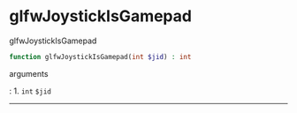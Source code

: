 # glfwJoystickIsGamepad
glfwJoystickIsGamepad

```php
function glfwJoystickIsGamepad(int $jid) : int
```

arguments

:    1. `int` `$jid` 

---
     